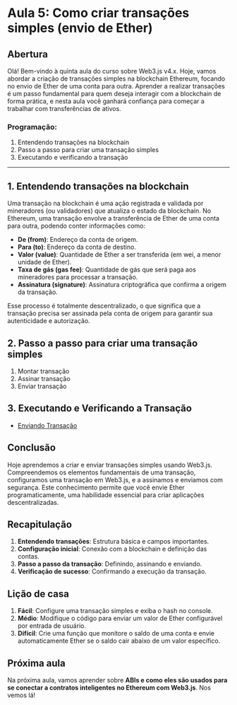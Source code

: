 # Aula 5: **Como criar transações simples (envio de Ether)**

## Abertura

Olá! Bem-vindo à quinta aula do curso sobre Web3.js v4.x. Hoje, vamos abordar a criação de transações simples na blockchain Ethereum, focando no envio de Ether de uma conta para outra. Aprender a realizar transações é um passo fundamental para quem deseja interagir com a blockchain de forma prática, e nesta aula você ganhará confiança para começar a trabalhar com transferências de ativos.

### Programação:

1. Entendendo transações na blockchain
2. Passo a passo para criar uma transação simples
3. Executando e verificando a transação

---

## 1. Entendendo transações na blockchain

Uma transação na blockchain é uma ação registrada e validada por mineradores (ou validadores) que atualiza o estado da blockchain. No Ethereum, uma transação envolve a transferência de Ether de uma conta para outra, podendo conter informações como:

- **De (from)**: Endereço da conta de origem.
- **Para (to)**: Endereço da conta de destino.
- **Valor (value)**: Quantidade de Ether a ser transferida (em wei, a menor unidade de Ether).
- **Taxa de gás (gas fee)**: Quantidade de gás que será paga aos mineradores para processar a transação.
- **Assinatura (signature)**: Assinatura criptográfica que confirma a origem da transação.

Esse processo é totalmente descentralizado, o que significa que a transação precisa ser assinada pela conta de origem para garantir sua autenticidade e autorização.

## 2. Passo a passo para criar uma transação simples

1. Montar transação
2. Assinar transação
3. Enviar transação

## 3. Executando e Verificando a Transação

- [Enviando Transação](../playground/aula5/sendTx.js)

## Conclusão

Hoje aprendemos a criar e enviar transações simples usando Web3.js. Compreendemos os elementos fundamentais de uma transação, configuramos uma transação em Web3.js, e a assinamos e enviamos com segurança. Este conhecimento permite que você envie Ether programaticamente, uma habilidade essencial para criar aplicações descentralizadas.

## Recapitulação

1. **Entendendo transações**: Estrutura básica e campos importantes.
2. **Configuração inicial**: Conexão com a blockchain e definição das contas.
3. **Passo a passo da transação**: Definindo, assinando e enviando.
4. **Verificação de sucesso**: Confirmando a execução da transação.

## Lição de casa

1. **Fácil**: Configure uma transação simples e exiba o hash no console.
2. **Médio**: Modifique o código para enviar um valor de Ether configurável por entrada de usuário.
3. **Difícil**: Crie uma função que monitore o saldo de uma conta e envie automaticamente Ether se o saldo cair abaixo de um valor específico.

## Próxima aula

Na próxima aula, vamos aprender sobre **ABIs e como eles são usados para se conectar a contratos inteligentes no Ethereum com Web3.js**. Nos vemos lá!
